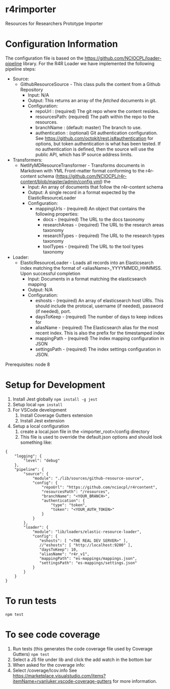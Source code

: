 # r4rimporter
Resources for Researchers Prototype Importer

# Configuration Information
The configuration file is based on the https://github.com/NCIOCPL/loader-pipeline library.  For the R4R Loader we have implemented the following pipeline steps:
* Source: 
  * GithubResourceSource - This class pulls the content from a Github Repository 
    * Input: N/A
    * Output: This returns an array of the *fetched* documents in git.
    * Configuration:
      * repoUrl : (required) The git repo where the content resides.
      * resourcesPath: (required) The path within the repo to the resources.
      * branchName : (default: master) The branch to use.
      * authentication : (optional) Git authentication configuration. See https://github.com/octokit/rest.js#authentication for options, but token authentication is what has been tested. If no authentication is defined, then the source will use the public API, which has IP source address limits.   
* Transformers:
  * NetlifyMDResourceTransformer - Transforms documents in Markdown with YML Front-matter format conforming to the r4r-content schema (https://github.com/NCIOCPL/r4r-content/blob/master/admin/config.yml) the  
    * Input: An array of documents that follow the r4r-content schema
    * Output: A single record in a format expected by the ElasticResourceLoader
    * Configuration:
      * mappingUrls - (required) An object that contains the following properties:
        * docs - (required) The URL to the docs taxonomy
        * researchAreas - (required) The URL to the research areas taxonomy
        * researchTypes - (required) The URL to the research types taxonomy
        * toolTypes - (required) The URL to the tool types taxonomy
* Loader:
  * ElasticResourceLoader - Loads all records into an Elasticsearch index matching the format of \<aliasName\>_YYYYMMDD_HHMMSS. Upon successful completion
    * Input: Documents in a format matching the elasticsearch mapping
    * Output: N/A
    * Configuration:
      * eshosts - (required) An array of elasticsearch host URIs. This should include the protocal, username (if needed), password (if needed), port.
      * daysToKeep - (required) The number of days to keep indices for
      * aliasName - (required) The Elasticsearch alias for the most recent index. This is also the prefix for the timestamped index
      * mappingPath - (required) The index mapping configuration in JSON
      * settingsPath - (required) The index settings configuration in JSON.
  

Prerequisites: node 8

# Setup for Development
1. Install Jest globally
`npm install -g jest`
2. Setup local
`npm install`
3. For VSCode development
   1. Install Coverage Gutters extension
   2. Install Jest extension
4. Setup a local configuration
   1. create a local.json file in the <importer_root>/config directory
   2. This file is used to override the default.json options and should look something like:
```
{
    "logging": {
        "level": "debug"
    },
    "pipeline": {
        "source": {
            "module": "./lib/sources/github-resource-source",
            "config": {
                "repoUrl": "https://github.com/nciocpl/r4rcontent",
                "resourcesPath": "/resources",
                "branchName": "<YOUR_BRANCH>",
                "authentication": {
                    "type": "token",
                    "token": "<YOUR_AUTH_TOKEN>"
                }
            }
        },
        "loader": {
            "module": "lib/loaders/elastic-resource-loader",
            "config": {
               "eshosts": [ "<THE REAL DEV SERVER>" ],
               //"eshosts": [ "http://localhost:9200" ],
               "daysToKeep": 10,
               "aliasName": "r4r_v1",
               "mappingPath": "es-mappings/mappings.json",
               "settingsPath": "es-mappings/settings.json"
            }
        }
    }
}
```

# To run tests
`npm test`

# To see code coverage
1. Run tests (this generates the code coverage file used by Coverage Gutters)
`npm test`
2. Select a JS file under lib and click the add watch in the bottom bar
3. When asked for the coverage info:
3. Select <projroot>/coverage/lcov.info
See https://marketplace.visualstudio.com/items?itemName=ryanluker.vscode-coverage-gutters for more information.
